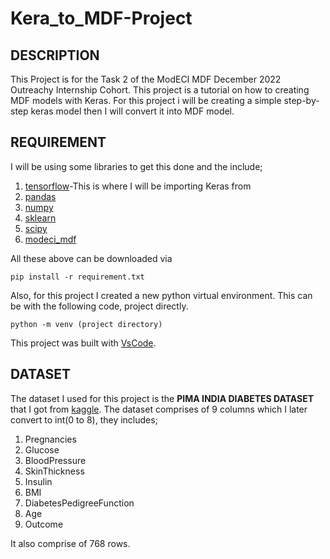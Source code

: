 # Kera_to_MDF-Project

## DESCRIPTION
This Project is for the Task 2 of the ModECI MDF December 2022 Outreachy Internship Cohort. This project is a tutorial on how to creating MDF models with Keras.
For this project i will be creating a simple step-by-step keras model then I will convert it into MDF model.

## REQUIREMENT
I will be using some libraries to get this done and the include;
1. [tensorflow](https://www.tensorflow.org/)-This is where I will be importing Keras from
2. [pandas](https://pandas.pydata.org/)
3. [numpy](https://numpy.org/)
4. [sklearn](https://scikit-learn.org/)
5. [scipy](https://scipy.org/)
6. [modeci_mdf](https://pypi.org/project/modeci-mdf/)

All these above can be downloaded via
```
pip install -r requirement.txt

```

Also, for this project I created a new python virtual environment. This can be with the following code, project directly.
```
python -m venv (project directory)

```
This project was built with [VsCode](https://code.visualstudio.com/).

## DATASET
The dataset I used for this project is the **PIMA INDIA DIABETES DATASET** that I got from [kaggle](https://www.kaggle.com/). The dataset comprises of 9 columns which I later convert to int(0 to 8), they includes;

1. Pregnancies
2. Glucose
3. BloodPressure
4. SkinThickness
5. Insulin
6. BMI
7. DiabetesPedigreeFunction
8. Age
9. Outcome

It also comprise of 768 rows.


